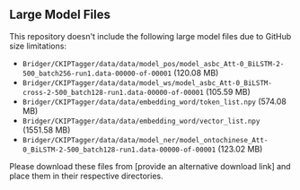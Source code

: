 
## Large Model Files

This repository doesn't include the following large model files due to GitHub size limitations:

- `Bridger/CKIPTagger/data/data/model_pos/model_asbc_Att-0_BiLSTM-2-500_batch256-run1.data-00000-of-00001` (120.08 MB)
- `Bridger/CKIPTagger/data/data/model_ws/model_asbc_Att-0_BiLSTM-cross-2-500_batch128-run1.data-00000-of-00001` (105.59 MB)
- `Bridger/CKIPTagger/data/data/embedding_word/token_list.npy` (574.08 MB)
- `Bridger/CKIPTagger/data/data/embedding_word/vector_list.npy` (1551.58 MB)
- `Bridger/CKIPTagger/data/data/model_ner/model_ontochinese_Att-0_BiLSTM-2-500_batch128-run1.data-00000-of-00001` (123.02 MB)

Please download these files from [provide an alternative download link] and place them in their respective directories.

